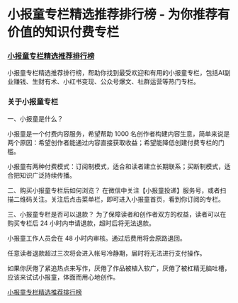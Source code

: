 # 小报童专栏精选推荐排行榜 - 为你推荐有价值的知识付费专栏

### [小报童专栏精选推荐排行榜](https://xiaobot.netlify.app/)

小报童专栏精选推荐排行榜，帮助你找到最受欢迎和有用的小报童专栏，包括AI副业赚钱、生财有术、小红书变现、公众号爆文、社群运营等热门专栏。

### 关于小报童专栏

一、小报童是什么？

小报童是一个付费内容服务，希望帮助 1000 名创作者构建内容生意，简单来说是两个原因：希望创作者能通过内容直接获取收益；希望能降低创建付费专栏的门槛。

小报童有两种付费模式：订阅制模式，适合和读者建立长期联系；买断制模式，适合把知识广泛持续传播。

二、购买小报童专栏后如何浏览？
在微信中关注【小报童投递】服务号，或者扫描二维码关注。关注后点击菜单栏，即可进入小报童首页，看到你订阅的专栏。

三、小报童专栏是否可以退款？
为了保障读者和创作者双方的权益，读者可以在购买专栏后 24 小时内申请退款，超时后将无法退款。

小报童工作人员会在 48 小时内审核。通过后费用将会原路退回。

任意读者退款超过三次将会进入帐号冷静期，届时将无法进行支付操作。



如果你厌倦了紧追热点来写作，厌倦了作品被植入软广，厌倦了被杠精无脑吐槽，应该来试试小报童，体面而用心地创作。

[小报童专栏精选推荐排行榜](https://xiaobot.netlify.app/)
